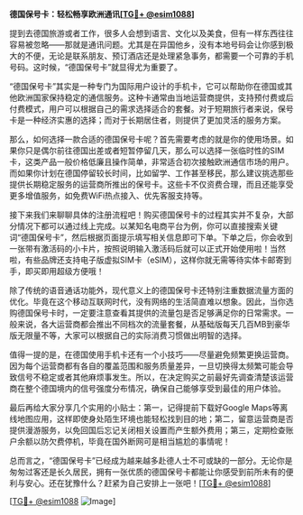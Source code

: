 **德国保号卡：轻松畅享欧洲通讯[[TG💪+ @esim1088](https://t.me/s/esim1088)]**

提到去德国旅游或者工作，很多人会想到语言、文化以及美食，但有一样东西往往容易被忽略——那就是通讯问题。尤其是在异国他乡，没有本地号码会让你感到极大的不便，无论是联系朋友、预订酒店还是处理紧急事务，都需要一个可靠的手机号码。这时候，“德国保号卡”就显得尤为重要了。

“德国保号卡”其实是一种专门为国际用户设计的手机卡，它可以帮助你在德国或其他欧洲国家保持稳定的通信服务。这种卡通常由当地运营商提供，支持预付费或后付费模式，用户可以根据自己的需求选择适合的套餐。对于短期旅行者来说，保号卡是一种经济实惠的选择；而对于长期居住者，则提供了更加灵活的服务方案。

那么，如何选择一款合适的德国保号卡呢？首先需要考虑的就是你的使用场景。如果你只是偶尔前往德国出差或者短暂停留几天，那么可以选择一张临时性的SIM卡，这类产品一般价格低廉且操作简单，非常适合初次接触欧洲通信市场的用户。而如果你计划在德国停留较长时间，比如留学、工作甚至移民，那么建议挑选那些提供长期稳定服务的运营商所推出的保号卡。这些卡不仅资费合理，而且还能享受更多增值服务，如免费WiFi热点接入、优先客服支持等。

接下来我们来聊聊具体的注册流程吧！购买德国保号卡的过程其实并不复杂，大部分情况下都可以通过线上完成。以某知名电商平台为例，你可以直接搜索关键词“德国保号卡”，然后根据页面提示填写相关信息即可下单。下单之后，你会收到一张带有激活码的小卡片，按照说明输入激活码后就可以正式开始使用啦！当然啦，有些品牌还支持电子版虚拟SIM卡（eSIM），这样你就无需等待实体卡邮寄到手，即买即用超级方便哦！

除了传统的语音通话功能外，现代意义上的德国保号卡还特别注重数据流量方面的优化。毕竟在这个移动互联网时代，没有网络的生活简直难以想象。因此，当你选购德国保号卡时，一定要注意查看其提供的流量包是否足够满足你的日常需求。一般来说，各大运营商都会推出不同档次的流量套餐，从基础版每天几百MB到豪华版无限量不等，大家可以根据自己的实际消费习惯做出明智的选择。

值得一提的是，在德国使用手机卡还有一个小技巧——尽量避免频繁更换运营商。因为每个运营商都有各自的覆盖范围和服务质量差异，一旦切换得太频繁可能会导致信号不稳定或者其他麻烦事发生。所以，在决定购买之前最好先调查清楚该运营商在整个德国境内的信号强度分布情况，确保自己能够享受到最佳的用户体验。

最后再给大家分享几个实用的小贴士：第一，记得提前下载好Google Maps等离线地图应用，这样即使身处陌生环境也能轻松找到目的地；第二，留意运营商是否提供漫游服务，以免回国后忘记关闭相关设置而产生额外费用；第三，定期检查账户余额以防欠费停机，毕竟在国外断网可是相当尴尬的事情呢！

总而言之，“德国保号卡”已经成为越来越多赴德人士不可或缺的一部分。无论你是匆匆过客还是长久居民，拥有一张优质的德国保号卡都能让你感受到前所未有的便利与安心。还在犹豫什么？赶紧为自己安排上一张吧！[[TG💪+ @esim1088](https://t.me/s/esim1088)]

[[TG💪+ @esim1088](https://t.me/s/esim1088) ![Image](https://i.postimg.cc/4NQfJmqS/Snipaste-2025-05-13-00-14-12.png)]